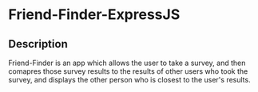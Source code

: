 # Friend-Finder-ExpressJS

## Description
Friend-Finder is an app which allows the user to take a survey, and then comapres those survey results to the results of other users who
took the survey, and displays the other person who is closest to the user's results.
